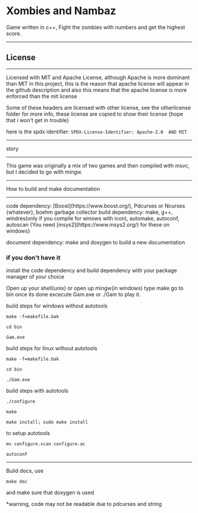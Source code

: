 # Xombies and Nambaz

Game written in c++, Fight the zombies with numbers and get the highest score.

<hr>

## License

<hr>
Licensed with MIT and Apache License, although Apache is more dominant than MIT in this project, this is the reason
that apache license will appear in the github description and also this means that the apache license is more enforced than the mit license

Some of these headers are licensed with other license, see the otherlicense folder for more info, these license are copied to show their license
{hope that i won't get in trouble}

here is the spdx identifier: `SPDX-License-Identifier: Apache-2.0  AND MIT`

<hr>
story
<hr>
This game was originally a mix of two games and then compiled with msvc, but I decided to go with mingw.

<hr>
How to build and make documentation
<hr>
code dependency: [Boost](https://www.boost.org/), Pdcurses or Ncurses {whatever}, boehm garbage collector
build dependency: make, g++, windres(only if you compile for winows with icon), automake, autoconf, autoscan {You need [msys2](https://www.msys2.org/) for these on windows}

document dependency: make and doxygen to build a new documentation

### if you don't have it
install the code dependency and build dependency with your package manager of your choice

Open up your shell(unix) or open up mingw(in windows)
type make
go to bin once its done
excecute Gam.exe or ./Gam to play it.

build steps for windows without autotools
```
make -f=makefile.bak

cd bin

Gam.exe

```
build steps for linux without autotools
```
make -f=makefile.bak

cd bin

./Gam.exe

```


build steps with autotools

```
./configure

make

make install; sudo make install

```

to setup autotools

```
mv configure.scan configure.ac

autoconf

```

<hr>
Build docs, use

```
make doc
```
and make sure that doxygen is used


*warning, code may not be readable due to pdcurses and string